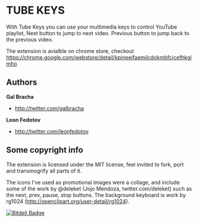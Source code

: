 TUBE KEYS
=================

With Tube Keys you can use your multimedia keys to control YouTube playlist,
Next button to jump to next video.
Previous button to jump back to the previous video.

The extension is avialble on chrome store, checkout https://chrome.google.com/webstore/detail/kpineejfaemilcdokmbfcjcefhkgimho

Authors
-------

**Gal Bracha**
+ http://twitter.com/galbracha

**Leon Fedotov**
+ http://twitter.com/leonfedotov


Some copyright info
-------------------

The extension is licensed under the MIT license, feel invited to fork, port and transmogrify all parts of it.

The icons I've used as promotional images were a collage, and include some of the work by @deleket (Jojo Mendoza, twitter.com/deleket) such as the next, prev, pause, stop buttons. The background keyboard is work by rg1024 (http://openclipart.org/user-detail/rg1024).

[![Bitdeli Badge](https://d2weczhvl823v0.cloudfront.net/rootux/youtube-keys-chrome-extension/trend.png)](https://bitdeli.com/free "Bitdeli Badge")

